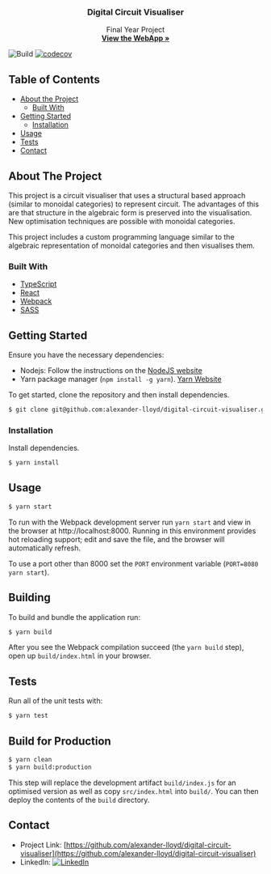 <p align="center">
  <h3 align="center">Digital Circuit Visualiser</h3>

  <p align="center">
    Final Year Project
    <br />
    <a href="https://alexander-lloyd.github.io/digital-circuit-visualiser"><strong>View the WebApp »</strong></a>
</p>

![Build](https://github.com/alexander-lloyd/digital-circuit-visualiser/workflows/Build/badge.svg)
[![codecov](https://codecov.io/gh/alexander-lloyd/digital-circuit-visualiser/branch/master/graph/badge.svg?token=7liikH1rI6)](https://codecov.io/gh/alexander-lloyd/digital-circuit-visualiser)

## Table of Contents

* [About the Project](#about-the-project)
  * [Built With](#built-with)
* [Getting Started](#getting-started)
  * [Installation](#installation)
* [Usage](#usage)
* [Tests](#tests)
* [Contact](#contact)

## About The Project

This project is a circuit visualiser that uses a structural based
approach (similar to monoidal categories) to represent circuit.
The advantages of this are that structure in the algebraic form
is preserved into the visualisation. New optimisation
techniques are possible with monoidal categories.

This project includes a custom programming language similar to the
algebraic representation of monoidal categories and then visualises
them.

### Built With
* [TypeScript](https://typescriptlang.org/)
* [React](https://reactjs.org/)
* [Webpack](https://webpack.js.org/)
* [SASS](https://sass-lang.com/)


## Getting Started

Ensure you have the necessary dependencies:

* Nodejs: Follow the instructions on the [NodeJS website](https://nodejs.org/)
* Yarn package manager (`npm install -g yarn`). [Yarn Website](https://yarnpkg.com/)

To get started, clone the repository and then install dependencies.

```sh
$ git clone git@github.com:alexander-lloyd/digital-circuit-visualiser.git
```

### Installation

Install dependencies.

```sh
$ yarn install
```

## Usage

```sh
$ yarn start
```

To run with the Webpack development server run `yarn start` and view
in the browser at http://localhost:8000. Running in this environment
provides hot reloading support; edit and save the file, and the
browser will automatically refresh.

To use a port other than 8000 set the `PORT` environment variable 
(`PORT=8080 yarn start`).

## Building

To build and bundle the application run:

```sh
$ yarn build
```

After you see the Webpack compilation succeed (the `yarn build`
step), open up `build/index.html` in your browser.

## Tests

Run all of the unit tests with:

```sh
$ yarn test
```

## Build for Production

```sh
$ yarn clean
$ yarn build:production
```

This step will replace the development artifact `build/index.js` for an optimised version as well as copy `src/index.html` into `build/`. 
You can then deploy the contents of the `build` directory.


## Contact

- Project Link: [https://github.com/alexander-lloyd/digital-circuit-visualiser](https://github.com/alexander-lloyd/digital-circuit-visualiser)
- LinkedIn: [![LinkedIn][linkedin-shield]][linkedin-url]

[linkedin-shield]: https://img.shields.io/badge/-LinkedIn-black.svg?style=flat-square&logo=linkedin&colorB=555
[linkedin-url]: https://linkedin.com/in/alexander-lloyd
